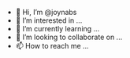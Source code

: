 - 👋 Hi, I’m @joynabs
- 👀 I’m interested in ...
- 🌱 I’m currently learning ...
- 💞️ I’m looking to collaborate on ...
- 📫 How to reach me ...

<!---
joynabs/joynabs is a ✨ special ✨ repository because its `README.md` (this file) appears on your GitHub profile.
You can click the Preview link to take a look at your changes.
--->
